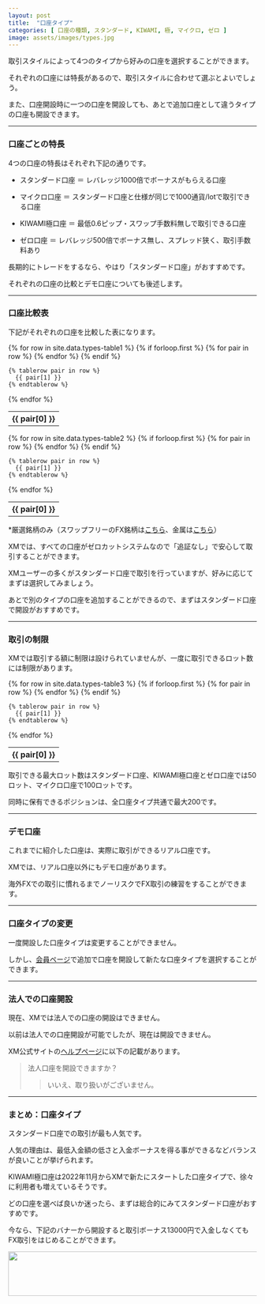 ```yaml
---
layout: post
title:  "口座タイプ"
categories: [ 口座の種類, スタンダード, KIWAMI, 極, マイクロ, ゼロ ]
image: assets/images/types.jpg
---
```

取引スタイルによって4つのタイプから好みの口座を選択することができます。

それぞれの口座には特長があるので、取引スタイルに合わせて選ぶとよいでしょう。

また、口座開設時に一つの口座を開設しても、あとで追加口座として違うタイプの口座も開設できます。

<hr>

### 口座ごとの特長

4つの口座の特長はそれぞれ下記の通りです。

+ スタンダード口座 ＝ レバレッジ1000倍でボーナスがもらえる口座

+ マイクロ口座 ＝ スタンダード口座と仕様が同じで1000通貨/lotで取引できる口座

+ KIWAMI極口座 ＝ 最低0.6ピップ・スワップ手数料無しで取引できる口座

+ ゼロ口座 ＝ レバレッジ500倍でボーナス無し、スプレッド狭く、取引手数料あり


長期的にトレードをするなら、やはり「スタンダード口座」がおすすめです。

それぞれの口座の比較とデモ口座についても後述します。

<hr>

### 口座比較表

下記がそれぞれの口座を比較した表になります。

<table>
  {% for row in site.data.types-table1 %}
    {% if forloop.first %}
    <tr>
      {% for pair in row %}
        <th>{{ pair[0] }}</th>
      {% endfor %}
    </tr>
    {% endif %}

    {% tablerow pair in row %}
      {{ pair[1] }}
    {% endtablerow %}
  {% endfor %}
</table>

<table>
  {% for row in site.data.types-table2 %}
    {% if forloop.first %}
    <tr>
      {% for pair in row %}
        <th>{{ pair[0] }}</th>
      {% endfor %}
    </tr>
    {% endif %}

    {% tablerow pair in row %}
      {{ pair[1] }}
    {% endtablerow %}
  {% endfor %}
</table>

*厳選銘柄のみ（スワップフリーのFX銘柄は<a href="https://clicks.affstrack.com/c?m=47961&c=550036">こちら</a>、金属は<a href="https://clicks.affstrack.com/c?m=47964&c=550036">こちら</a>）

XMでは、すべての口座がゼロカットシステムなので「追証なし」で安心して取引することができます。

XMユーザーの多くがスタンダード口座で取引を行っていますが、好みに応じてまずは選択してみましょう。

あとで別のタイプの口座を追加することができるので、まずはスタンダード口座で開設がおすすめです。

<hr>

### 取引の制限


XMでは取引する額に制限は設けられていませんが、一度に取引できるロット数には制限があります。

<table>
  {% for row in site.data.types-table3 %}
    {% if forloop.first %}
    <tr>
      {% for pair in row %}
        <th>{{ pair[0] }}</th>
      {% endfor %}
    </tr>
    {% endif %}

    {% tablerow pair in row %}
      {{ pair[1] }}
    {% endtablerow %}
  {% endfor %}
</table>

取引できる最大ロット数はスタンダード口座、KIWAMI極口座とゼロ口座では50ロット、マイクロ口座で100ロットです。

同時に保有できるポジションは、全口座タイプ共通で最大200です。


<hr>

### デモ口座


これまでに紹介した口座は、実際に取引ができるリアル口座です。

XMでは、リアル口座以外にもデモ口座があります。

海外FXでの取引に慣れるまでノーリスクでFX取引の練習をすることができます。


<hr>

### 口座タイプの変更

一度開設した口座タイプは変更することができません。

しかし、<a href="https://clicks.affstrack.com/c?c=550036&l=ja&p=22">会員ページ</a>で追加で口座を開設して新たな口座タイプを選択することができます。

<hr>

### 法人での口座開設

現在、XMでは法人での口座の開設はできません。

以前は法人での口座開設が可能でしたが、現在は開設できません。

XM公式サイトの<a href="https://clicks.affstrack.com/c?m=92464&c=683835">ヘルプページ</a>に以下の記載があります。

>法人口座を開設できますか？
>>いいえ、取り扱いがございません。

<hr>

### まとめ：口座タイプ

スタンダード口座での取引が最も人気です。

人気の理由は、最低入金額の低さと入金ボーナスを得る事ができるなどバランスが良いことが挙げられます。

KIWAMI極口座は2022年11月からXMで新たにスタートした口座タイプで、徐々に利用者も増えているそうです。

どの口座を選べば良いか迷ったら、まずは総合的にみてスタンダード口座がおすすめです。

今なら、下記のバナーから開設すると取引ボーナス13000円で入金しなくてもFX取引をはじめることができます。

<a href="https://clicks.affstrack.com/c?m=9257&c=550036" referrerpolicy="no-referrer-when-downgrade"><img src="https://ads.affstrack.com/i/9257?c=550036" width="728" height="90" referrerpolicy="no-referrer-when-downgrade"/></a>
